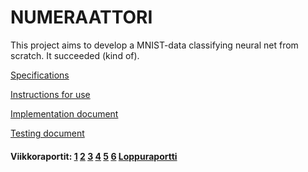 # NUMERAATTORI

This project aims to develop a MNIST-data classifying neural net from scratch. It succeeded (kind of).

[Specifications](https://github.com/PPeltola/tiralabra/blob/main/documentation/Specifications.md)

[Instructions for use](https://github.com/PPeltola/tiralabra/blob/main/documentation/Instructions.md)

[Implementation document](https://github.com/PPeltola/tiralabra/blob/main/documentation/Implementation.md)

[Testing document](https://github.com/PPeltola/tiralabra/blob/main/documentation/Testing.md)


#### Viikkoraportit: [1](https://github.com/PPeltola/tiralabra/blob/main/viikkoraportit/viikkoraportti1.md) [2](https://github.com/PPeltola/tiralabra/blob/main/viikkoraportit/viikkoraportti2.md) [3](https://github.com/PPeltola/tiralabra/blob/main/viikkoraportit/viikkoraportti3.md) [4](https://github.com/PPeltola/tiralabra/blob/main/viikkoraportit/viikkoraportti4.md) [5](https://github.com/PPeltola/tiralabra/blob/main/viikkoraportit/viikkoraportti5.md) [6](https://github.com/PPeltola/tiralabra/blob/main/viikkoraportit/viikkoraportti6.md) [Loppuraportti](https://github.com/PPeltola/tiralabra/blob/main/viikkoraportit/loppuraportti.md)

